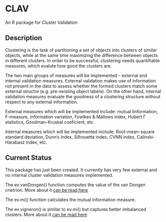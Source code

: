 # CLAV
An R package for Cluster Validation

## Description
Clustering is the task of partitioning a set of objects into clusters of similar objects, while at the same time maximizing the difference between objects in different clusters. In order to be successful, clustering needs quantifiable measures, which evalute how good the clusters are.

The two main groups of measures will be implemented - external and internal validation measures. External validation makes use of information not present in the data to assess whether the formed clusters match some external structre (e.g. pre-existing object labels). On the other hand, internal validation measures evaluate the goodness of a clustering structure without respect to any external information.

External measures which will be implemented include: mutual linformation, F-measure, information variation, Fowlkes & Mallows index, Hubert Γ statistics, Goodman-Kruskal coeficient, etc.

Internal measures which will be implemented include: Root-mean-square standard deviation, Dunn’s index, Silhouette index, CVNN index, Calinski-Harabasz index, etc.

## Current Status
This package has just been created. It currently has very few external and no internal cluster validation measures implemented. 

The ev.vanDongen() function computes the value of the van Dongen crietrion. More about it [can be read here]( http://citeseerx.ist.psu.edu/viewdoc/download?doi=10.1.1.26.9783&rep=rep1&type=pdf)

The ev.mi() function calculates the mutual information measure.

The ev.vigneron() is similar to ev.mi() but captures better imbalanced clusters. More about it [can be read here]({https://hal.archives-ouvertes.fr/file/index/docid/203354/filename/es2006-148.pdf})

